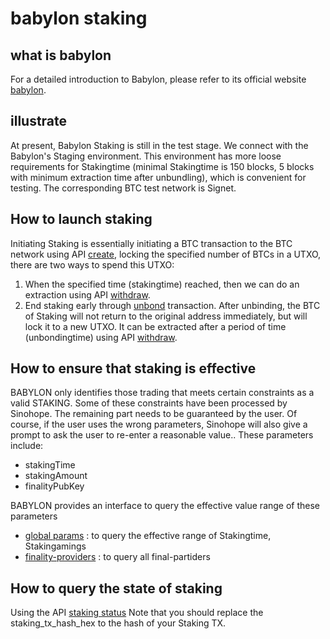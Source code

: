 # babylon staking

## what is babylon

For a detailed introduction to Babylon, please refer to its official website [babylon](https://btcstaking.staging.babylonchain.io/).

## illustrate 

At present, Babylon Staking is still in the test stage. We connect with the Babylon's Staging environment. This environment has more loose requirements for Stakingtime (minimal Stakingtime is 150 blocks, 5 blocks with minimum extraction time after unbundling), which is convenient for testing. The corresponding BTC test network is Signet.

## How to launch staking

Initiating Staking is essentially initiating a BTC transaction to the BTC network using API [create](/docs/develop/mpc-waas-api/v-1-waas-mpc-staking-create), locking the specified number of BTCs in a UTXO, there are two ways to spend this UTXO:

1. When the specified time (stakingtime) reached, then we can do an extraction using API [withdraw](/docs/develop/mpc-waas-api/v-1-waas-mpc-staking-spending-time-lock-path-tx).
2. End staking early through [unbond](/docs/develop/mpc-waas-api/v-1-waas-mpc-staking-unbond) transaction. After unbinding, the BTC of Staking will not return to the original address immediately, but will lock it to a new UTXO. It can be extracted after a period of time (unbondingtime) using API [withdraw](/docs/develop/mpc-waas-api/v-1-waas-mpc-staking-spending-time-lock-path-tx).

## How to ensure that staking is effective

BABYLON only identifies those trading that meets certain constraints as a valid STAKING. Some of these constraints have been processed by Sinohope. The remaining part needs to be guaranteed by the user. Of course, if the user uses the wrong parameters, Sinohope will also give a prompt to ask the user to re-enter a reasonable value.. These parameters include:

- stakingTime
- stakingAmount
- finalityPubKey

BABYLON provides an interface to query the effective value range of these parameters

- [global params](https://staking-api.staging.babylonchain.io/v1/global-params) : to query the effective range of Stakingtime, Stakingamings
- [finality-providers](https://staking-api.staging.babylonchain.io/v1/finality-providers) : to query all final-partiders

## How to query the state of staking

Using the API [staking status](https://staking-api.staging.babylonchain.io/v1/delegation?staking_tx_hash_hex=1f05b1f084295779ebad8de92d8e011d42b2928239beba04172515e7ec874ce8)
Note that you should replace the staking_tx_hash_hex to the hash of your Staking TX.